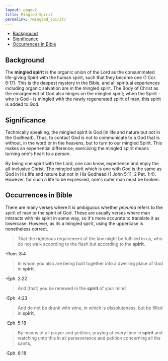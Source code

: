 ```yaml
---
layout: pagev2
title: Mingled Spirit
permalink: /mingled_spirit/
---
```

- [Background](#background)
- [Significance](#significance)
- [Occurrences in Bible](#occurrences-in-bible)

## Background

The **mingled spirit** is the organic union of the Lord as the consummated life-giving Spirit with the human spirit, such that they become one (1 Cor. 6:17). This is the deepest mystery in the Bible, and all spiritual experiences including organic salvation are in the mingled spirit. The Body of Christ as the enlargement of God also hinges on the mingled spirit; when the Spirit - who is God - is mingled with the newly regenerated spirit of man, this spirit is added to God.

## Significance

Technically speaking, the mingled spirit is God (in life and nature but not in the Godhead). Thus, to contact God is not to communicate to a God that is without, in the word or in the heavens, but to turn to our mingled Spirit. This makes an experiential difference; exercising the mingled spirit means turning one's heart to a *person*. 

By being one spirit with the Lord, one can know, experience and enjoy the all-inclusive Christ. The mingled spirit which is one with God is the same as God in His life and nature but not in His Godhead (1 John 5:11; 2 Pet. 1:4). However, for such a life to be expressed, one's outer man must be broken.

## Occurrences in Bible

There are many verses where it is ambiguous whether *pneuma* refers to the spirit of man or the spirit of God. These are usually verses where man interacts with his spirit in some way, so it's more accurate to translate it as lowercase. However, as its a mingled spirit, using the uppercase is nonetheless correct.

>That the righteous requirement of the law might be fulfilled in us, who do not walk according to the flesh but according to the **spirit**.

\-Rom. 8:4 

>In whom you also are being built together into a dwelling place of God in **spirit**.

\-Eph. 2:22

>And [that] you be renewed in the **spirit** of your mind

\-Eph. 4:23

>And do not be drunk with wine, in which is dissoluteness, but be filled in **spirit**,

\-Eph. 5:18 

>By means of all prayer and petition, praying at every time in **spirit** and watching unto this in all perseverance and petition concerning all the saints,

\-Eph. 6:18
